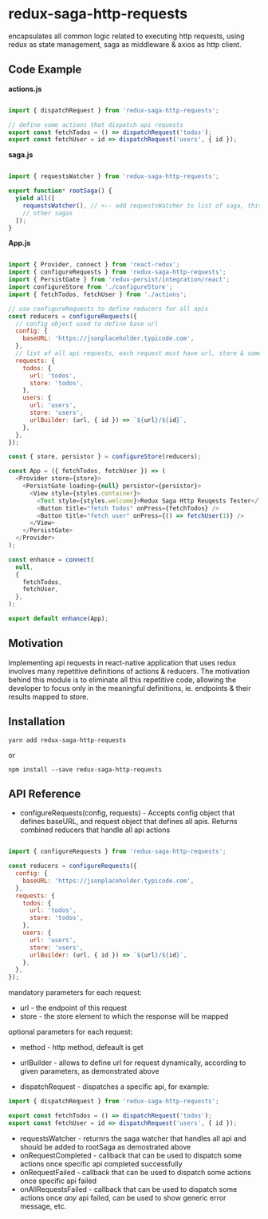 # redux-saga-http-requests

encapsulates all common logic related to executing http requests, using redux as state management, saga as middleware &amp; axios as http client.

## Code Example

**actions.js**

```js

import { dispatchRequest } from 'redux-saga-http-requests';

// define some actions that dispatch api requests
export const fetchTodos = () => dispatchRequest('todos');
export const fetchUser = id => dispatchRequest('users', { id });

```

**saga.js**

```js

import { requestsWatcher } from 'redux-saga-http-requests';

export function* rootSaga() {
  yield all([
    requestsWatcher(), // <-- add requestsWatcher to list of saga, this will handle all requests
    // other sagas
  ]);
}

```

**App.js**

```js

import { Provider, connect } from 'react-redux';
import { configureRequests } from 'redux-saga-http-requests';
import { PersistGate } from 'redux-persist/integration/react';
import configureStore from './configureStore';
import { fetchTodos, fetchUser } from './actions';

// use configureRequests to define reducers for all apis 
const reducers = configureRequests({
  // config object used to define base url
  config: {
    baseURL: 'https://jsonplaceholder.typicode.com',
  },
  // list of all api requests, each request must have url, store & some other option configurations, see below
  requests: {
    todos: {
      url: 'todos',
      store: 'todos',
    },
    users: {
      url: 'users',
      store: 'users',
      urlBuilder: (url, { id }) => `${url}/${id}`,
    },
  },
});

const { store, persistor } = configureStore(reducers);

const App = ({ fetchTodos, fetchUser }) => (
  <Provider store={store}>
    <PersistGate loading={null} persistor={persistor}>
      <View style={styles.container}>
        <Text style={styles.welcome}>Redux Saga Http Reuqests Tester</Text>
        <Button title="fetch Todos" onPress={fetchTodos} />
        <Button title="fetch user" onPress={() => fetchUser(1)} />
      </View>
    </PersistGate>
  </Provider>
);

const enhance = connect(
  null,
  {
    fetchTodos,
    fetchUser,
  },
);

export default enhance(App);

```

## Motivation

Implementing api requests in react-native application that uses redux involves many repetitive definitions of actions & reducers. The motivation behind this module is to eliminate all this repetitive code, allowing the developer to focus only in the meaningful definitions, ie. endpoints & their results mapped to store.

## Installation
```
yarn add redux-saga-http-requests
```
or 
```
npm install --save redux-saga-http-requests
```
## API Reference

* configureRequests(config, requests) - Accepts config object that defines baseURL, and request object that defines all apis. Returns combined reducers that handle all api actions 

```js

import { configureRequests } from 'redux-saga-http-requests';

const reducers = configureRequests({
  config: {
    baseURL: 'https://jsonplaceholder.typicode.com',
  },
  requests: {
    todos: {
      url: 'todos',
      store: 'todos',
    },
    users: {
      url: 'users',
      store: 'users',
      urlBuilder: (url, { id }) => `${url}/${id}`,
    },
  },
});

```

mandatory parameters for each request:

* url - the endpoint of this request
* store - the store element to which the response will be mapped

optional parameters for each request:

* method - http method, defeault is get
* urlBuilder - allows to define url for request dynamically, according to given parameters, as demonstrated above

* dispatchRequest - dispatches a specific api, for example:
```js
import { dispatchRequest } from 'redux-saga-http-requests';

export const fetchTodos = () => dispatchRequest('todos');
export const fetchUser = id => dispatchRequest('users', { id });

```

* requestsWatcher - returnrs the saga watcher that handles all api and should be added to rootSaga as demostrated above
* onRequestCompleted - callback that can be used to dispatch some actions once specific api completed successfully
* onRequestFailed - callback that can be used to dispatch some actions once specific api failed
* onAllRequestsFailed - callback that can be used to dispatch some actions once *any* api failed, can be used to show generic error message, etc.
